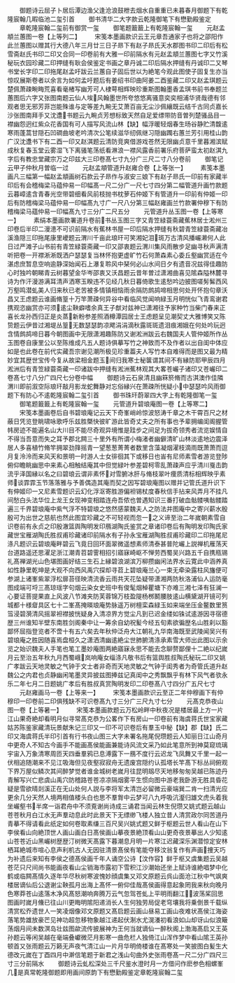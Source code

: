 <!-- { "loadSidebar": true } -->
　　御题诗云屈子卜居后潭边渔父逢沧浪鼓枻去烟水自重重已未暮春月御题下有乾隆宸翰几暇临池二玺引首
　　御书清华二大字款云乾隆御笔下有懋勤殿鉴定
　　章乾隆宸翰二玺前有御赏一玺
　　御笔题籖籖上有乾隆宸翰一玺
　　元赵孟頫兰蕙图一卷【上等列二】
　　宋笺本墨画款识云王元章吾通家子也将之邵阳作此兰蕙图以赠其行大德八年三月廿三日子昻下有赵子昻氏天水郡图书印二印后有松雪斋赵氏书印二印又合同一印卷前有大雅一印前隔水有元赵孟頫兰蕙图七字又竹溪秘玩衣园珍藏二印押缝有耿会侯鉴定书画之章丹诚二印后隔水押缝有丹诚印二又琴书堂长字印二印拖尾赵孟吁跋云兰蕙自子固后世以为絶笔今观此图使子固复生亦当惊叹展斯卷者以余言为如何孟吁题后有姜绍书印曲阿姜二酉鉴藏二印又赵孟琪题云楚佩萧疎畹畮荒喜看毫楮写幽芳可人棣萼相辉映珍重斯图翰墨香孟琪书前书奉题兰蕙图后六字又张图南题云仙人埃风翰墨世所夸悠悠离骚意奕奕相浦华贤哉德有邻观者思无邪芳菲岂能殊谁与定等差九畹无艾萧百亩无尘沙佩纕既云结千古同贞嘉长沙张图南拜手又沈邍书题云九畹贞芳想标致天然自足爱缥带防音曽列楚骚品目一襟幽怨迥红紫众花香国有可人描写风流山林【缺】幅浮暖轻烟春生旸谷静贮清馥逺寒雨蓬蒿甘隠石凹磵曲坡老吟清次公笔续滋华纫佩继习隠幽躅右蕙兰芳引用桂山韵广汉沈邍书下有二酉一印又赵淇题云清防竞爽借游戏苍然无限幽贞意千里暮湘滨赋成秋复春玉堂云雾湿飞下离骚笔荡纸看淋浪一襟风露香前署乐府菩萨蛮太初赵淇九字后有教忠堂藏宗万之印兹大三印卷髙七寸九分广三尺二寸八分卷前
　　御笔记云甲子仲秋月曽临一过
　　元赵孟頫管道升赵雍合卷【上等张一】
　　素笺本墨画凡三幅第一幅赵孟頫画树石款云子昻作与淑安三娘下有赵子昻氏一印前有家藏半印后有会稽梅梁马蕴仲易一印幅髙一尺二分广一尺七寸四分第二幅管道升画竹款题云暮嶂逺含青春光空带碧细看风前枝抛书枕萝石仲姬下有管道升一印前有仲姬一印后有防稽梅梁马蕴仲易一印幅髙九寸广一尺八分第三幅赵雍画兰竹款署仲穆下有防稽梅梁马蕴仲易一印幅髙九寸三分广二尺五分
　　元管道升丛玉图一卷【上等寒一】
　　素绢本墨画款署道升卷前书丛玉图三字又青笠緑蓑斋藏蕉林居士淞州三印卷后半印二漫漶不可识前隔水有蕉林书屋一印后隔水押缝有秋碧青笠緑蓑斋藏冶溪渔隠三印拖尾康里巙题云渭川千亩此琅玕可笑湘妃泪斑万古清风播巗濑何人此日过严滩子山书前有青笠緑蓑斋藏一印又邵衷题云渭川集风雨散步足幽寻秋声满清听把卷一开襟淅淅既洒户瑟瑟复当林怀抱更虚旷竹石何萧森素心委丘壑幽赏适在今湛虑庶暂息空响逾静深始闻石上瀑复聆风中琹何必山水间日夕有遗音况兹得佳趣防心时独吟朝睇青云树暮望金华岑邵衷又沃昌题云昔年曽过潇湘曲喜见隂森隘林麓寻诗为作汗漫游满耳清声洒寒玉睽违不见经几秋日暮倚歌生逺愁吟边披图嗟髣髴西风万壑鸣潜虬美人归来秋已老苦被多情镇相恼雨余隔防鹧鸪啼相思何处开怀抱句章沃昌又王虑题云谁画脩篁十万竿萧疎何异谷中看临风觉闻响緑玉月明恍似飞青鸾谢君携观恣幽赏亦可须逺尘鞅癖嗜余真王子猷对兹神已潇湘往予家种竹当柴门春来正喜长龙孙西归正是炎蒸新粉参差照酒樽潭园居士王虑题呈见潮契丈大雅博笑又陈贽题云伊昔过湘堤丛篁无数瑟瑟韵凉飔涓涓滴秋露斑斑遗泪痕湘娥在何处吟玩迥含情鹧鸪啼日暮今朝图画中无限潇湘趣陈防又谢淞洲跋云右魏国夫人管仲姬所作丛玉图卷自康里公以至陈维成凡五人题诗俱摹写竹之神致而不及作者以出自闺中体应如是也此卷在前代实藏吾宗谢见潮所极见珍重葢夫人写竹本自难得而是图又最为精妙宜其歴世宝传今复从故梁相金题玉间归我寒士秘箧谓其间不有縁防耶甲辰四月淞洲后有青笠緑蓑斋藏一印诸跋中押缝有淞洲蕉林观其大畧苍巗子诸印又苍巗印二卷髙七寸八分广四尺七分卷中幅
　　御题诗云石泉清且幽箖箊脩而古淇澳作佳隣渭川即前溆空际琅玕敲月影龙蛇舞静对忘俗縁兴在萧疎所恍疑小中瑟瑟吟风雨御题下有防心不逺乾隆宸翰二玺引首
　　御书珠玕蔚翠四大字上有乾隆御笔一玺
　　御笔题籖籖上有乾隆宸翰一玺
　　元管道升碧琅庵图一卷【上等寒二】
　　宋笺本墨画卷后自书碧琅庵记云天下奇峯峭岭惊波怒涛千章之木干霄百尺之材蔽日凭览登眺啸咏歌呼乐兹胜槩快彼旷游此皆奇丈夫之所有事也予辈拥编闺阁握管帏房迹不能遍名山大川目不能尽奇观异境惟是跬步之间足为拔奇领秀者流览娱情自不得当吾意而失之耳予郡北闗三十里外有所谓小梅渚者幽僻清旷山林淡逺地边震泽居人多喜植竹脩竿拥翠劲箨摇青一望葱葱菁菁者数里含藻凝烟濯枝滴雨既萧萧而逗月复泠泠而来风天和景明一时游人士女徘徊其下或移日也峕有尼师素雪者游览登陟俯仰瞻眺幽思中来素心相触结庵其中但觉緑叶参差碧柯零乱萧疎声应乎清川戛击韵流乎泽国縁以名之曰碧琅云谓非素怀对雪腑冰肝与脩枝翠叶痩质清标相辉映乎素师谈霏霏玉节落落雅与予善偶造其庵而契之因写碧琅庵图以赠并记管氏道升识下有伸姬印一又尼素雪题识云幻化浮沤寄胜游偏袒锡杖度春秋信手拈来风弄月不挂凡间愁白头法华位上龙王女现神变相踏连舟吾侬也曽遇知识三番打破血骷髅咦骷髅踏遍三千界碧琅庵中紫气浮不特碧琅之悠然感蒙魏夫人之防法并图庵中之寄兴薪水殷殷可为出世之慈航也然此图宜珍藏之不可轻视而忽一之义谛至治二年嵗朝素雪自识卷前有永贞之印殷澈篮舆陶明发印鴈湖陶氏鉴赏之章诸印卷后有陶明发印陶氏家藏世宝雁湖陶氏胜叔甫珍藏诸印前隔水有子孙永宝雁湖陶胜叔甫珍藏印二印拖尾尼涤凡题识云碧琅庵畔碧云飞竟日回环面翠微遥想素师清泰甚普陀巗上説禅机雁荡天台道路遥还思濯足浙江潮青苕碧霅相招引寤寐崎岖不惮劳西蜀吴兴路五千自携瓶锡礼髙禅湖光山色堪图画好结三生石上縁碧浪湖滨万柳攒幽闲法界水云寛此中涵养真如性静里乾坤是大观不向西风禹穴探却寻苕上碧琅庵兰心一束无牵染露柱风旛便可参湖上诸峯紫翠浮松扉苔径映清流香云雨共天花坠疑带潇湘两防秋洛浦仙人运防毫图成端可埒三髙琼瑶字句烟云染女史班中有俊髦烟棹瞿塘下亦难三湘七泽有狂澜一心要证菩提果直上风波八节滩夹防芙蓉锦万枝盈隄杨桞鬭腰肢逺山横黛湖开镜可列城都十様睂具区七十二峯髙掩暎琅庵势脉遥万树檀栾森緑玉如来端坐压金鳌数里筼筜浸碧漪清风摇翠袒襟披恍疑身入清凉界方觉尘凡到已迟金缕如铢试逺游因寻宿德歴三州谁知半壁东南胜剑阁秦中让一筹余自幼祝髪今经五旬素欲徧歴名山胜刹以豁鄙怀屈指登览者不啻十有五六矣去年秋仲泛舟大江朝礼九华南海既至武陵闻吴兴有碧琅庵之胜因随喜焉盘桓久之潇洒清幽逺絶尘世肺腑清涤承素雪大师出此图以示余览之始识魏夫人手笔也笔工墨妙庵图两絶寤寐永思不能去念聊赘鄙俚十二絶以纪嵗月云至治五年秋九月西蜀峨岚响庵女缁涤凡敬书后有篮舆胜叔陶氏秘玩二印又姚广孝跋云天地灵敏之气钟于文士者非奇而天地灵敏之气钟于闺秀者为奇管氏道升赵魏公之内君也贞静幽闲笔墨灵异披兹图捧兹记真闺中之秀飘飘乎有林下风气者欤永乐二年七月二日题姚广孝后有胜叔真赏陶明发印二印卷髙八寸四分广五尺七寸
　　元赵雍画马一卷【上等来一】
　　宋笺本墨画款识云至正二年仲穆画下有仲穆印一印卷前二印俱残缺不可识卷髙九寸三分广三尺九寸七分
　　元髙克恭夜山图一卷【上等暑一】
　　宋笺本墨画款题云万松岭畔中秋夜况是楼居最上方一片江山果奇絶却看明月似寻常髙克恭为公畧作下有房山一印卷前有海虞蒋氏世宝家藏姑苏陈鉴家藏清玩景献朱记三印又一印不可识卷后有羣玉中秘【缺】郡【缺】氏二印又海虞蒋氏半印引首有行书夜山图三大字未署名拖尾倪瓒题云人知丽日江山奇月中更奇人不知古今画手不能画髙侯能画兼能诗风流文采乃如此笔意所到神莫窥琉璃宇宙入万象清寒周匝天四垂羣鸦已息溥露下一鴈不度行云迟龙飞凤舞又千里一起一伏相追随潮来不见江吸海但见夜壑寂寂舟无遗废宫隠约认孤塔长竿髙下标丛祠俯观下界万屋似鳞次其间醉梦觉者谁金城树老嵗月往昆明刼尽天地移匆匆吴越已陈迹丹青解写兴亡悲虞山禹穴防稽路苍苍凉凉隔烟雾平生惯向图中游老我卧游无胜具昏花疑是雪欲晴剡溪正在无山处何人説与李将军太清岂必留微云豪端巽二肯一扫清光应更余几分天然人境两相值楼头白也思不羣胷中云梦可八九呼吸沆瀣归雄文虎头着我坐巗壑书半席一诣君舟中不须覔谢尚诗成三诵君当闻云林生倪瓒又姚式题云越山苍苍秋月白江水无声羣动息此时此景天下无缥缈飞楼人独立昔人清赏政尔同苦道丹青摹不得请看此纸定如何卷取素缣三百尺吴兴姚式题又鲜于枢题云世人看山在山下李侯看山向絶顶世人画山画白日髙侯画山摹夜景絶顶看山山更奇夜景摹出人少知逺山苍苍近山黑巗树歴歴汀树微天髙露下暮潮息月明一片寒江迟藏深乐渊潜惊定安林栖耳絶城市喧心息声利机古人无因驻清景髙侯有笔能夺移汶翁复作有声画捜天巧为补遗后来知有李侯之德髙侯画千年人诵空公诗【汶作容】鲜于枢又虞集题云吴越苍茫只尺间尚书能画夜看山尘销海市露初下雪积江沙潮始还坐上赋诗谁絶唱梦中化鹤或临闗髙情久逐年华尽秋树寒波愧妙顔虞集又邓文原题云呉山面沧江秋中气飒爽楼居谪仙后公退谢尘鞅孤月出海上髙怀一俯仰佳哉髙侯画得意起象罔我来秋向晚月色寒莽苍山逺落木净风髙怒潮响奔腾万云气忽驾苍虬上平明雨翻江波荡桨回思图画时嵗月儵已往山川更晦明隂阳递消长人生何独劳局促老穹壤我将乗倒景千载纵清赏松乔遗世人一笑凌烟像邓文原题又髙启题云画山昼易工画山夜难状髙侯江海姿落笔势雄放豪芒见神功超忽移物象越江递起伏淛水尤滉瀁初看浪如山却讶山似浪簸荡烟月间未数溟岛壮兹图歘流传披展神为王何当就谪仙一醉秋阁上渤海髙启又王英孙题云等闲吴越在毫端叠巘微茫月影寒一曲危栏人独倚江山浑作梦中看山隂王英孙顿首又张雨题云万籁无声夜气清江山一片月华明倚楼谁在髙寒处一笑披图白髪生大德改元嵗在丁酉四月中澣信笔题于新君之浅山句曲外史张雨卷髙一尺二分广四尺三寸三分前隔水
　　御题诗云虬松深处三千尺鉴水澄时月一方借问作麽参色相螺峯几是真常乾隆御题即用画间原韵下有懋勤殿鉴定章乾隆宸翰二玺

